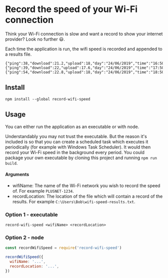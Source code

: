# Record the speed of your Wi-Fi connection

Think your Wi-Fi connection is slow and want a record to show your internet provider? Look no further :smiley:.

Each time the application is run, the wifi speed is recorded and appended to a results file.

```
{"ping":38,"download":21.2,"upload":18,"day":"24/06/2019","time":"16:50"}
{"ping":39,"download":22,"upload":17.6,"day":"24/06/2019","time":"17:50"}
{"ping":54,"download":22.8,"upload":18,"day":"24/06/2019","time":"18:50"}
```

## Install
```
npm install --global record-wifi-speed
```

## Usage
You can either run the application as an executable or with node.

Understandably you may not trust the executable. But the reason it's included is so that you can create a scheduled task which executes it periodically (for example with Windows Task Scheduler). It would then record your Wi-Fi speed in the background every period. You could package your own executable by cloning this project and running `npm run build`.

#### Arguments
- wifiName: The name of the Wi-Fi network you wish to record the speed of. For example `PLUSNET-1234`.
- recordLocation: The location of the file which will contain a record of the results. For example `C:\Users\Bob\wifi-speed-results.txt`.

### Option 1 - executable
```
record-wifi-speed <wifiName> <recordLocation>
```

### Option 2 - node
```js
const recordWifiSpeed = require('record-wifi-speed')

recordWifiSpeed({
  wifiName: '...',
  recordLocation: '...',
})
```
